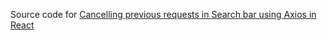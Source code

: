 Source code for [Cancelling previous requests in Search bar using Axios in React
](https://www.codingdeft.com/posts/axios-cancel-previous-request-react/)
